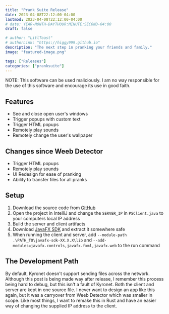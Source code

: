 ```yaml
---
title: "Prank Suite Release"
date: 2023-04-08T22:12:00-04:00
lastmod: 2023-04-08T22:12:00-04:00
# date: YEAR-MONTH-DAYTHOUR:MINUTE:SECOND-04:00
draft: false

# author: "LitlToast"
# authorLink: "https://higgy999.github.io"
description: "The next step in pranking your friends and family."
image: "featured-image.png"

tags: ["Releases"]
categories: ["pranksuite"]
---
```


NOTE: This software can be used maliciously. I am no way responsible for the use of this software and encourage its use in good faith.

## Features
- See and close open user's windows
- Trigger popups with custom text
- Trigger HTML popups
- Remotely play sounds
- Remotely change the user's wallpaper

## Changes since Weeb Detector
- Trigger HTML popups
- Remotely play sounds
- UI Redesign for ease of pranking
- Ability to transfer files for all pranks

## Setup
1. Download the source code from [GitHub](https://github.com/joshuafhiggins/PrankSuite)
2. Open the project in IntelliJ and change the `SERVER_IP` in `PSClient.java` to your computers local IP address
3. Build the server and client artifacts
4. Download [JavaFX SDK](https://gluonhq.com/products/javafx/) and extract it somewhere safe
5. When running the client and server, add `--module-path .\PATH_TO\javafx-sdk-XX.X.X\lib` and `--add-modules=javafx.controls,javafx.fxml,javafx.web` to the run command

## The Development Path
By default, Kyronet doesn't support sending files across the network. Although this post is being made way after release, I remember this process being hard to debug, but this isn't a fault of Kyronet. Both the client and server are kept in one source file. I never want to design an app like this again, but it was a carryover from Weeb Detector which was smaller in scope. Like most things, I want to remake this in Rust and have an easier way of changing the supplied IP address to the client.